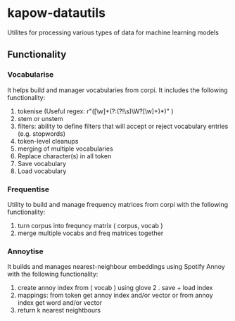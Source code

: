 # kapow-datautils
Utilites for processing various types of data for machine learning models


## Functionality

### Vocabularise

It helps build and manager vocabularies from corpi. It includes the following functionality:

1. tokenise (Useful regex: r"([\w]+(?:(?!\s)\W?[\w]+)*)" )
2. stem or unstem
3. filters: ability to define filters that will accept or reject vocabulary entries (e.g. stopwords)	
4. token-level cleanups
5. merging of multiple vocabularies
6. Replace character(s) in all token
7. Save vocabulary
8. Load vocabulary

### Frequentise

Utility to build and manage frequency matrices from corpi with the following functionality:

1. turn corpus into frequncy matrix ( corpus, vocab )
2. merge multiple vocabs and freq matrices together


### Annoytise

It builds and manages nearest-neighbour embeddings using Spotify Annoy with the following functionality:

1. create annoy index from ( vocab ) using glove
2 . save + load index
2. mappings: from token get annoy index and/or vector or from annoy index get word and/or vector
3. return k nearest neightbours
